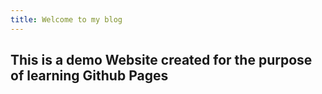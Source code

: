 ```yaml
---
title: Welcome to my blog
---
```


## This is a demo Website created for the purpose of learning Github Pages

